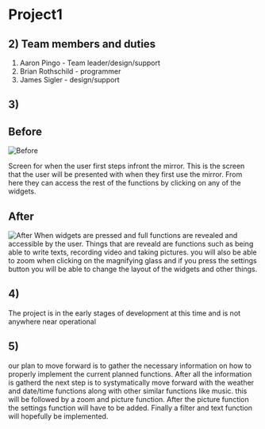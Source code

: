 # Project1


## 2) Team members and duties
   1. Aaron Pingo - Team leader/design/support
   2. Brian Rothschild - programmer 
   3. James Sigler - design/support
## 3) 
## Before 
![Before](https://i.imgur.com/vntOOMv.png)

Screen for when the user first steps infront the mirror. This is the screen that the user will be presented with when they first use the mirror. From here they can access the rest of the functions by clicking on any of the widgets.
## After
![After](https://i.imgur.com/ICsh8dA.png)
 When widgets are pressed and full functions are revealed and accessible by the user. Things that are reveald are functions such as being able to write texts, recording video and taking pictures. you will also be able to zoom when clicking on the magnifying glass and if you press the settings button you will be able to change the layout of the widgets and other things.
  
## 4) 
   The project is in the early stages of development at this time and is not anywhere near operational
  
##  5)
   our plan to move forward is to gather the necessary information on how to properly implement the current planned functions. After all      the information is gatherd the next step is to systymatically move forward with the weather and date/time functions along with other        similar functions like music. this will be followed by a zoom and picture function. After the picture function the settings function        will have to be added. Finally a filter and text function will hopefully be implemented.
